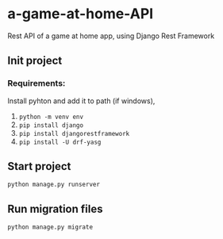 # a-game-at-home-API
Rest API of a game at home app, using Django Rest Framework

## Init project

### Requirements:
Install pyhton and add it to path (if windows),

1. `python -m venv env`
2. `pip install django`
3. `pip install djangorestframework`
4. `pip install -U drf-yasg`

## Start project

`python manage.py runserver`

## Run migration files

`python manage.py migrate`
